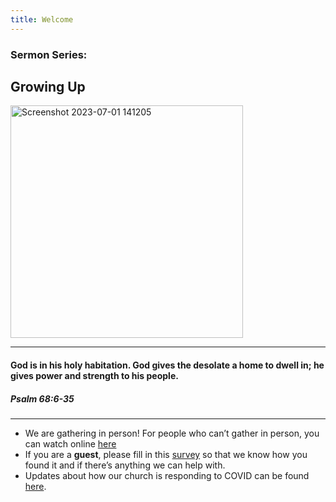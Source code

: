 ```yaml
---
title: Welcome
---
```


### Sermon Series:
## Growing Up

<img width="372" alt="Screenshot 2023-07-01 141205" src="https://github.com/stgeorgeshurstville/bulletin/assets/119166299/a444cf92-5e75-4bf0-98d4-a7c72d17cff3">


---
#### God is in his holy habitation. God gives the desolate a home to dwell in; he gives power and strength to his people.
##### Psalm 68:6-35
---
- We are gathering in person! For people who can’t gather in person, you can watch online [here](https://stgeorgeshurstville.org.au/sunday-english-online)
- If you are a **guest**, please fill in this [survey](https://tinyurl.com/SGHACsurvey) so that we know how you found it and if there’s anything we can help with.
- Updates about how our church is responding to COVID can be found [here](https://stgeorgeshurstville.org.au/covid-update). 
